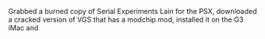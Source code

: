 Grabbed a burned copy of Serial Experiments Lain for the PSX, downloaded a cracked version of VGS that has a modchip mod, installed it on the G3 iMac and 

